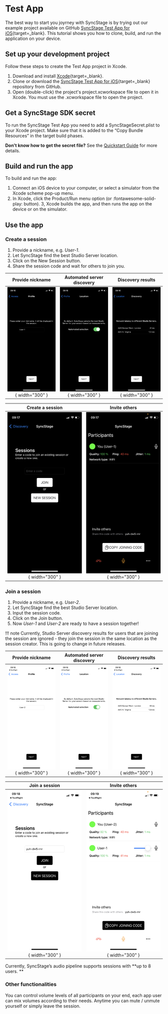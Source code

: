 # Test App

The best way to start you joyrney with SyncStage is by trying out our example project available on GitHub [SyncStage Test App for iOS](https://github.com/opensesamemedia/syncstage-test-app-ios){target=_blank}.
This tutorial shows you how to clone, build, and run the application on your device.

## Set up your development project

Follow these steps to create the Test App project in Xcode.

1. Download and install [Xcode](https://developer.apple.com/xcode/){target=_blank}.
2. Clone or download the [SyncStage Test App for iOS](https://github.com/opensesamemedia/syncstage-test-app-ios){target=_blank} repository from GitHub.
3. Open (double-click) the project's project.xcworkspace file to open it in Xcode. You must use the .xcworkspace file to open the project.
 

## Get a SyncStage SDK secret
To run the SyncStage Test App you need to add a SyncStageSecret.plist to your Xcode project. Make sure that it is added to the “Copy Bundle Resources” in the target build phases.

**Don't know how to get the secret file?** See the [Quickstart Guide](quickstart.md) for more details.


## Build and run the app
To build and run the app:

1. Connect an iOS device to your computer, or select a simulator from the Xcode scheme pop-up menu.
2. In Xcode, click the Product/Run menu option (or :fontawesome-solid-play: button).
3, Xcode builds the app, and then runs the app on the device or on the simulator.


## Use the app

### Create a session  
1. Provide a nickname, e.g. *User-1*.
2. Let SyncStage find the best Studio Server location.
3. Click on the New Session button.
4. Share the session code and wait for others to join you.


| Provide nickname  | Automated server discovery | Discovery results |
:-------------------------:|:-------------------------:|:-------------------------:
![alt Enter your name](../assets/ios/profile.png){ width="300" }  |  ![alt Automated server discovery](../assets/ios/automated_selection.png){ width="300" } |  ![alt Discovery results](../assets/ios/discovery_results.png){ width="300" }

| Create a session | Invite others |
:-------------------------:|:-------------------------:
![alt Create a session](../assets/ios/create_session.png){ width="300" }  | ![alt Invite others](../assets/ios/session_1_user.png){ width="300" } 



### Join a session
1. Provide a nickname, e.g. *User-2*.
2. Let SyncStage find the best Studio Server location.
3. Input the session code.
4. Click on the Join button.
5. Now *User-1* and *User-2* are ready to have a session together!

!!! note
    Currently, Studio Server discovery results for users that are joining the session are ignored - they join the session in the same location as the session creator. This is going to change in future releases.


| Provide nickname  | Automated server discovery | Discovery results |
:-------------------------:|:-------------------------:|:-------------------------:
![alt Enter your name](../assets/ios/user_2_profile.png){ width="300" }  |  ![alt Automated server discovery](../assets/ios/user_2_automated_selection.png){ width="300" } |  ![alt Discovery results](../assets/ios/user_2_discovery_results.png){ width="300" }

| Join a session | Invite others |
:-------------------------:|:-------------------------:
![alt Join a session](../assets/ios/join_session.png){ width="300" }  | ![alt Invite others](../assets/ios/user_2_joined.png){ width="300" } 


Currently, SyncStage’s audio pipeline supports sessions with **up to 8 users. **

### Other functionalities

You can control volume levels of all participants on your end, each app user can mix volumes according to their needs. Anytime you can mute / unmute yourself or simply leave the session.
